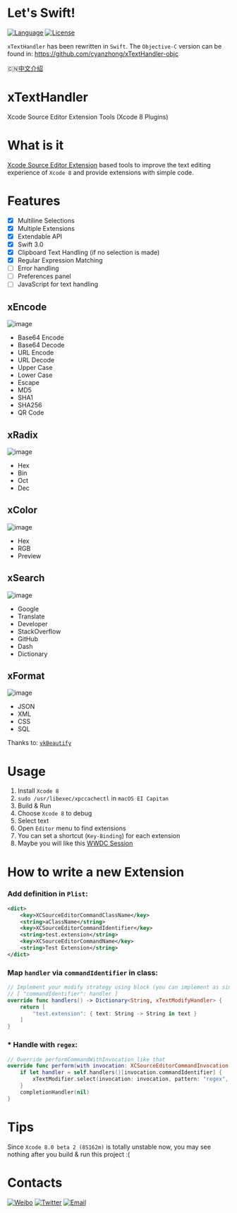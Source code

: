 # Let's Swift!
[![Language](https://img.shields.io/badge/language-Swift%203.0-orange.svg)](https://swift.org/)
[![License](https://img.shields.io/badge/license-MIT-blue.svg)](https://github.com/cyanzhong/xTextHandler/blob/master/LICENSE)

`xTextHandler` has been rewritten in `Swift`. The `Objective-C` version can be found in: https://github.com/cyanzhong/xTextHandler-objc

🇨🇳[中文介绍](https://github.com/cyanzhong/xTextHandler/blob/master/README_CN.md)

# xTextHandler
Xcode Source Editor Extension Tools (Xcode 8 Plugins)

# What is it
[Xcode Source Editor Extension](https://developer.apple.com/videos/play/wwdc2016/414/) based tools to improve the text editing experience of `Xcode 8` and provide extensions with simple code.

# Features
- [x] Multiline Selections
- [x] Multiple Extensions
- [x] Extendable API
- [x] Swift 3.0
- [x] Clipboard Text Handling (if no selection is made)
- [x] Regular Expression Matching
- [ ] Error handling
- [ ] Preferences panel
- [ ] JavaScript for text handling

## xEncode
![image](https://raw.githubusercontent.com/cyanzhong/xTextHandler/master/GIFs/xEncode.gif)
- Base64 Encode
- Base64 Decode
- URL Encode
- URL Decode
- Upper Case
- Lower Case
- Escape
- MD5
- SHA1
- SHA256
- QR Code

## xRadix
![image](https://raw.githubusercontent.com/cyanzhong/xTextHandler/master/GIFs/xRadix.gif)
- Hex
- Bin
- Oct
- Dec

## xColor
![image](https://raw.githubusercontent.com/cyanzhong/xTextHandler/master/GIFs/xColor.gif)
- Hex
- RGB
- Preview

## xSearch
![image](https://raw.githubusercontent.com/cyanzhong/xTextHandler/master/GIFs/xSearch.gif)
- Google
- Translate
- Developer
- StackOverflow
- GitHub
- Dash
- Dictionary

## xFormat
![image](https://raw.githubusercontent.com/cyanzhong/xTextHandler/master/GIFs/xFormat.gif)
- JSON
- XML
- CSS
- SQL

Thanks to: [`vkBeautify`](https://github.com/vkiryukhin/vkBeautify)

# Usage
1. Install `Xcode 8`
2. `sudo /usr/libexec/xpccachectl` in `macOS EI Capitan`
3. Build & Run
4. Choose `Xcode 8` to debug
5. Select text
6. Open `Editor` menu to find extensions
7. You can set a shortcut (`Key-Binding`) for each extension
8. Maybe you will like this [WWDC Session](https://developer.apple.com/videos/play/wwdc2016/414/)

# How to write a new Extension
### Add definition in `Plist`:
```xml
<dict>
    <key>XCSourceEditorCommandClassName</key>
    <string>aClassName</string>
    <key>XCSourceEditorCommandIdentifier</key>
    <string>test.extension</string>
    <key>XCSourceEditorCommandName</key>
    <string>Test Extension</string>
</dict>
```
### Map `handler` via `commandIdentifier` in class:
```swift
// Implement your modify strategy using block (you can implement as singleton dict)
// [ "commandIdentifier": handler ]
override func handlers() -> Dictionary<String, xTextModifyHandler> {
    return [
        "test.extension": { text: String -> String in text }
    ]
}
```
### * Handle with `regex`:
```swift
// Override performCommandWithInvocation like that
override func perform(with invocation: XCSourceEditorCommandInvocation, completionHandler: (NSError?) -> Void) {
    if let handler = self.handlers()[invocation.commandIdentifier] {
        xTextModifier.select(invocation: invocation, pattern: "regex", handler: handler)
    }
    completionHandler(nil)
}
```

# Tips
Since `Xcode 8.0 beta 2 (8S162m)` is totally unstable now, you may see nothing after you build & run this project :(

# Contacts
[![Weibo](https://img.shields.io/badge/weibo-%20@StackOverflowError%20-red.svg)](http://weibo.com/0x00eeee/)
[![Twitter](https://img.shields.io/badge/twitter-@cyanapps-green.svg)](https://twitter.com/cyanapps)
[![Email](https://img.shields.io/badge/email-log.e@qq.com-blue.svg)](mailto:log.e@qq.com)
